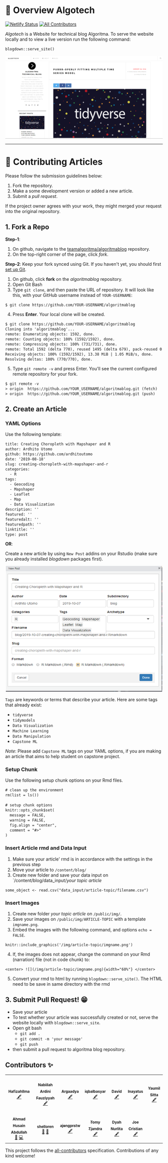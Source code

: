 ﻿# :star2: Overview Algotech

[![Netlify Status](https://api.netlify.com/api/v1/badges/5ceca968-68f6-4458-90e3-5b72bf373c20/deploy-status)](https://app.netlify.com/sites/algotech/deploys) [![All Contributors](https://img.shields.io/badge/all_contributors-9-orange.svg?style=flat-square)](#contributors-)


*Algotech* is a Website for technical blog Algoritma. To serve the website locally and to view a live version run the following command:

```
blogdown::serve_site()
```

![](public/img/main/ss1.png)


***

# :memo: Contributing Articles

Please follow the submission guidelines below:

1. Fork the repository.
2. Make a some development version or added a new article.
3. Submit a *pull request*.

If the project owner agrees with your work, they might merged your request into the original repository.

## 1. Fork a Repo 

**Step-1**:

1. On github, navigate to the [teamalgoritma/algoritmablog](https://github.com/teamalgoritma/algoritmablog) repository.
2. On the top-right corner of the page, click *fork*.

**Step-2**: Keep your fork synced using Git. If you haven't yet, you should first [set up Git](https://help.github.com/en/articles/set-up-git#setting-up-git).

1. On github, click **fork** on the *algoritmablog* repository.
2. Open Git Bash
3. Type `git clone`, and then paste the URL of repository. It will look like this, with your GitHub username instead of `YOUR-USERNAME`:

```
$ git clone https://github.com/YOUR-USERNAME/algoritmablog
```
4. Press **Enter**. Your local clone will be created.

```
$ git clone https://github.com/YOUR-USERNAME/algoritmablog
Cloning into 'algoritmablog'...
remote: Enumerating objects: 1592, done.
remote: Counting objects: 100% (1592/1592), done.
remote: Compressing objects: 100% (731/731), done.
remote: Total 1592 (delta 770), reused 1495 (delta 679), pack-reused 0
Receiving objects: 100% (1592/1592), 13.38 MiB | 1.05 MiB/s, done.
Resolving deltas: 100% (770/770), done.
```

5. Type `git remote -v` and press Enter. You'll see the current configured remote repository for your fork.

```
$ git remote -v
> origin  https://github.com/YOUR_USERNAME/algoritmablog.git (fetch)
> origin  https://github.com/YOUR_USERNAME/algoritmablog.git (push)
```

## 2. Create an Article

### YAML Options

Use the following template:

```
title: Creating Choropleth with Mapshaper and R
author: Ardhito Utomo
github: https://github.com/ardhitoutomo
date: '2019-08-18'
slug: creating-choropleth-with-mapshaper-and-r
categories:
  - R
tags: 
  - Geocoding
  - Mapshaper
  - Leaflet
  - Map
  - Data Visualization
description: ''
featured: ''
featuredalt: ''
featuredpath: ''
linktitle: ''
type: post
```

**OR**:

Create a new article by using `New Post` addins on your Rstudio (make sure you already installed *blogdown* packages first).

<center> <img src="public/img/main/newpost.png" title="A cute kitten" width="500" height="400" /> </center>


`Tags` are keywords or terms that describe your article. Here are some tags that already exist: 

* `tidyverse`
* `tidymodels`
* `Data Visualization`
* `Machine Learning`
* `Data Manipulation`
* `Capstone ML`

*Note*: Please add `Capstone ML` tags on your YAML options, if you are making an article that aims to help student on capstone project.

### Setup Chunk

Use the following setup chunk options on your Rmd files.

```
# clean up the environment
rm(list = ls())

# setup chunk options
knitr::opts_chunk$set(
  message = FALSE,
  warning = FALSE,
  fig.align = "center",
  comment = "#>"
)
```

### Insert Article rmd and Data Input
1. Make sure your article' rmd is in accordance with the settings in the previous step
2. Move your article to `/content/blog/`
3. Create new folder and save your data input on `/content/blog/data_input/*your topic article*

```{r}
some_object <- read.csv("data_input/article-topic/filename.csv")
```

### Insert Images

1. Create new folder *your topic article* on `/public/img/`.
2. Save your images on `/public/img/ARTICLE-TOPIC` with a template `imgname.png`.
3. Embed the images with the following command, and options `echo = FALSE`.

```
knitr::include_graphics('/img/article-topic/imgname.png')
```

4. If, the images does not appear, change the command on your Rmd (narration) file (not in code chunk) to:

```
<center> ![](/img/article-topic/imgname.png){width="60%"} </center>
```

5. Convert your rmd to html by running `blogdown::serve_site()`. The HTML need to be save in same directory with the rmd

## 3. Submit Pull Request! :grin:

* Save your article
* To test whether your article was successfully created or not, serve the website locally with `blogdown::serve_site`.
* Open git bash
  * `git add .`
  * `git commit -m 'your message'`
  * `git push`
* then submit a pull request to algoritma blog repository.


## Contributors ✨

<!-- ALL-CONTRIBUTORS-LIST:START - Do not remove or modify this section -->
<!-- prettier-ignore-start -->
<!-- markdownlint-disable -->
<table>
  <tr>
    <td align="center"><a href="https://github.com/HafizahIlma"><img src="https://avatars0.githubusercontent.com/u/36740222?v=4?s=100" width="100px;" alt=""/><br /><sub><b>HafizahIlma</b></sub></a><br /><a href="#content-HafizahIlma" title="Content">🖋</a></td>
    <td align="center"><a href="http://algorit.ma"><img src="https://avatars0.githubusercontent.com/u/51941102?v=4?s=100" width="100px;" alt=""/><br /><sub><b>Nabiilah Ardini Fauziyyah</b></sub></a><br /><a href="#content-NabiilahArdini" title="Content">🖋</a></td>
    <td align="center"><a href="https://github.com/Argaadya"><img src="https://avatars1.githubusercontent.com/u/51928527?v=4?s=100" width="100px;" alt=""/><br /><sub><b>Argaadya</b></sub></a><br /><a href="#content-Argaadya" title="Content">🖋</a></td>
    <td align="center"><a href="https://www.linkedin.com/in/iqbalbasyar"><img src="https://avatars3.githubusercontent.com/u/15415968?v=4?s=100" width="100px;" alt=""/><br /><sub><b>iqbalbasyar</b></sub></a><br /><a href="#content-iqbalbasyar" title="Content">🖋</a></td>
    <td align="center"><a href="http://Rpubs.com/david21"><img src="https://avatars2.githubusercontent.com/u/22296835?v=4?s=100" width="100px;" alt=""/><br /><sub><b>David</b></sub></a><br /><a href="#content-Davidlimbong" title="Content">🖋</a></td>
    <td align="center"><a href="https://github.com/inytss"><img src="https://avatars2.githubusercontent.com/u/49224928?v=4?s=100" width="100px;" alt=""/><br /><sub><b>Inayatus</b></sub></a><br /><a href="#content-inytss" title="Content">🖋</a></td>
    <td align="center"><a href="https://github.com/ysitta"><img src="https://avatars1.githubusercontent.com/u/30137330?v=4?s=100" width="100px;" alt=""/><br /><sub><b>Yaumil Sitta</b></sub></a><br /><a href="#content-ysitta" title="Content">🖋</a></td>
  </tr>
  <tr>
    <td align="center"><a href="http://hsnabd.netlify.com"><img src="https://avatars1.githubusercontent.com/u/33796928?v=4?s=100" width="100px;" alt=""/><br /><sub><b>Ahmad Husain Abdullah</b></sub></a><br /><a href="#maintenance-ahmadhusain" title="Maintenance">🚧</a> <a href="https://github.com/teamalgoritma/algoritmablog/commits?author=ahmadhusain" title="Code">💻</a></td>
    <td align="center"><a href="https://github.com/AltruiMetavasi"><img src="https://avatars0.githubusercontent.com/u/20962339?v=4?s=100" width="100px;" alt=""/><br /><sub><b>shelloren</b></sub></a><br /><a href="#projectManagement-AltruiMetavasi" title="Project Management">📆</a> <a href="#design-AltruiMetavasi" title="Design">🎨</a></td>
    <td align="center"><a href="https://github.com/ajengprstw"><img src="https://avatars0.githubusercontent.com/u/42662706?v=4?s=100" width="100px;" alt=""/><br /><sub><b>ajengprstw</b></sub></a><br /><a href="#content-ajengprstw" title="Content">🖋</a></td>
    <td align="center"><a href="https://www.linkedin.com/in/tomytjandra/"><img src="https://avatars2.githubusercontent.com/u/48079239?v=4?s=100" width="100px;" alt=""/><br /><sub><b>Tomy Tjandra</b></sub></a><br /><a href="#content-tomytjandra" title="Content">🖋</a></td>
    <td align="center"><a href="https://github.com/Litaa"><img src="https://avatars2.githubusercontent.com/u/6070234?v=4?s=100" width="100px;" alt=""/><br /><sub><b>Dyah Nurlita</b></sub></a><br /><a href="#content-Litaa" title="Content">🖋</a></td>
    <td align="center"><a href="https://medium.com/@joenathanchristian"><img src="https://avatars1.githubusercontent.com/u/61571811?v=4?s=100" width="100px;" alt=""/><br /><sub><b>Joe Cristian</b></sub></a><br /><a href="#content-western11" title="Content">🖋</a></td>
  </tr>
</table>

<!-- markdownlint-restore -->
<!-- prettier-ignore-end -->

<!-- ALL-CONTRIBUTORS-LIST:END -->

This project follows the [all-contributors](https://github.com/all-contributors/all-contributors) specification. Contributions of any kind welcome!
